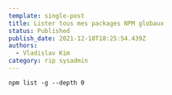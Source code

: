 ```yaml
---
template: single-post
title: Lister tous mes packages NPM globaux
status: Published
publish_date: 2021-12-18T18:25:54.439Z
authors:
  - Vladislav Kim
category: rip sysadmin
---
```



```
npm list -g --depth 0
```